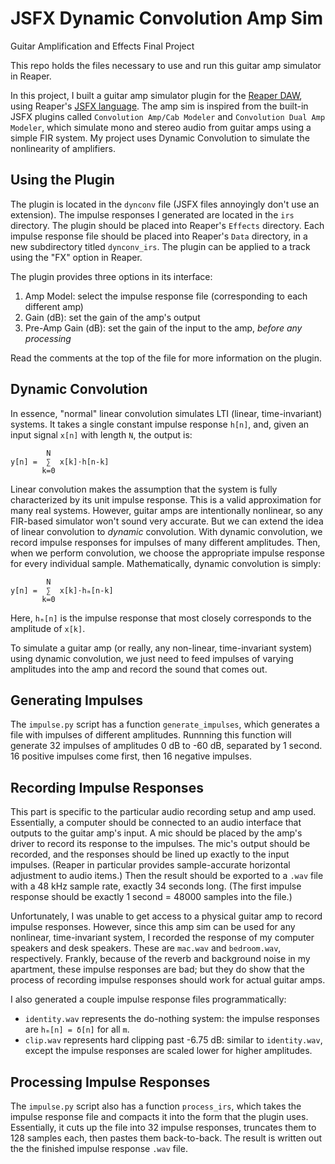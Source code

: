 # JSFX Dynamic Convolution Amp Sim

Guitar Amplification and Effects Final Project

This repo holds the files necessary to use and run this guitar amp simulator in Reaper.

In this project, I built a guitar amp simulator plugin for the [Reaper DAW](https://www.reaper.fm/index.php), using Reaper's [JSFX language](https://www.reaper.fm/sdk/js/js.php).
The amp sim is inspired from the built-in JSFX plugins called `Convolution Amp/Cab Modeler` and `Convolution Dual Amp Modeler`, which simulate mono and stereo audio from guitar amps using a simple FIR system.
My project uses Dynamic Convolution to simulate the nonlinearity of amplifiers.

## Using the Plugin

The plugin is located in the `dynconv` file (JSFX files annoyingly don't use an extension).
The impulse responses I generated are located in the `irs` directory.
The plugin should be placed into Reaper's `Effects` directory.
Each impulse response file should be placed into Reaper's `Data` directory, in a new subdirectory titled `dynconv_irs`.
The plugin can be applied to a track using the "FX" option in Reaper.

The plugin provides three options in its interface:

1. Amp Model: select the impulse response file (corresponding to each different amp)
2. Gain (dB): set the gain of the amp's output
3. Pre-Amp Gain (dB): set the gain of the input to the amp, *before any processing*

Read the comments at the top of the file for more information on the plugin.

## Dynamic Convolution

In essence, "normal" linear convolution simulates LTI (linear, time-invariant) systems.
It takes a single constant impulse response `h[n]`, and, given an input signal `x[n]` with length `N`, the output is:

```text
        N
y[n] =  ∑  x[k]⋅h[n-k]
       k=0
```

Linear convolution makes the assumption that the system is fully characterized by its unit impulse response.
This is a valid approximation for many real systems.
However, guitar amps are intentionally nonlinear, so any FIR-based simulator won't sound very accurate.
But we can extend the idea of linear convolution to *dynamic* convolution.
With dynamic convolution, we record impulse responses for impulses of many different amplitudes.
Then, when we perform convolution, we choose the appropriate impulse response for every individual sample.
Mathematically, dynamic convolution is simply:

```text
        N
y[n] =  ∑  x[k]⋅hₘ[n-k]
       k=0
```

Here, `hₘ[n]` is the impulse response that most closely corresponds to the amplitude of `x[k]`.

To simulate a guitar amp (or really, any non-linear, time-invariant system) using dynamic convolution, we just need to feed impulses of varying amplitudes into the amp and record the sound that comes out.

## Generating Impulses

The `impulse.py` script has a function `generate_impulses`, which generates a file with impulses of different amplitudes.
Runnning this function will generate 32 impulses of amplitudes 0&nbsp;dB to -60&nbsp;dB, separated by 1 second.
16 positive impulses come first, then 16 negative impulses.

## Recording Impulse Responses

This part is specific to the particular audio recording setup and amp used.
Essentially, a computer should be connected to an audio interface that outputs to the guitar amp's input.
A mic should be placed by the amp's driver to record its response to the impulses.
The mic's output should be recorded, and the responses should be lined up exactly to the input impulses.
(Reaper in particular provides sample-accurate horizontal adjustment to audio items.)
Then the result should be exported to a `.wav` file with a 48&nbsp;kHz sample rate, exactly 34 seconds long.
(The first impulse response should be exactly 1 second = 48000 samples into the file.)

Unfortunately, I was unable to get access to a physical guitar amp to record impulse responses.
However, since this amp sim can be used for any nonlinear, time-invariant system, I recorded the response of my computer speakers and desk speakers.
These are `mac.wav` and `bedroom.wav`, respectively.
Frankly, because of the reverb and background noise in my apartment, these impulse responses are bad; but they do show that the process of recording impulse responses should work for actual guitar amps.

I also generated a couple impulse response files programmatically:

* `identity.wav` represents the do-nothing system: the impulse responses are `hₘ[n] = δ[n]` for all `m`.
* `clip.wav` represents hard clipping past -6.75&nbsp;dB: similar to `identity.wav`, except the impulse responses are scaled lower for higher amplitudes.

## Processing Impulse Responses

The `impulse.py` script also has a function `process_irs`, which takes the impulse response file and compacts it into the form that the plugin uses.
Essentially, it cuts up the file into 32 impulse responses, truncates them to 128 samples each, then pastes them back-to-back.
The result is written out the the finished impulse response `.wav` file.
